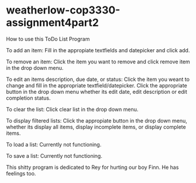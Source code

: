 # weatherlow-cop3330-assignment4part2
How to use this ToDo List Program

To add an item:
  Fill in the appropiate textfields and datepicker and click add.
  
To remove an item:
  Click the item you want to remove and click remove item in the drop down menu.

To edit an items description, due date, or status:
  Click the item you weant to change and fill in the appropriate textfield/datepicker.
  Click the appropriate button in the drop down menu whether its edit date, edit description or edit completion status.
  
To clear the list:
  Click clear list in the drop down menu.
  
To display filtered lists:
   Click the appropiate button in the drop down menu, whether its display all items, display incomplete items, or display complete items.
   
To load a list:
  Currently not functioning.
 
To save a list:
  Currently not functioning.
  
  
  
This shitty program is dedicated to Rey for hurting our boy Finn. He has feelings too.
